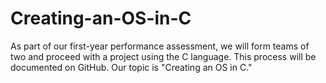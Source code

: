 # Creating-an-OS-in-C
As part of our first-year performance assessment, we will form teams of two and proceed with a project using the C language. This process will be documented on GitHub. Our topic is "Creating an OS in C."
